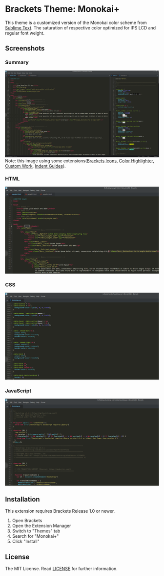 Brackets Theme: Monokai+
===

This theme is a customized version of the Monokai color scheme from [Sublime Text](http://sublimetext.com/). The saturation of respective color optimized for IPS LCD and regular font weight.

Screenshots
---

### Summary
![HTML](screenshots/summary.png)
Note: this image using some extensions([Brackets Icons](https://github.com/ivogabe/Brackets-Icons), [Color Highlighter](https://github.com/Taraflex/Brackets-Color-Highlighter), [Custom Work](https://github.com/DH3ALEJANDRO/custom-work-for-brackets), [Indent Guides](https://github.com/lkcampbell/brackets-indent-guides)).

### HTML
![HTML](screenshots/html.png)

### CSS
![HTML](screenshots/css.png)

### JavaScript
![HTML](screenshots/js.png)

Installation
---

This extension requires Brackets Release 1.0 or newer.

1. Open Brackets
2. Open the Extension Manager
3. Switch to "Themes" tab
4. Search for "Monokai+"
5. Click "Install"

License
---

The MIT License.
Read [LICENSE](LICENSE) for further information.
